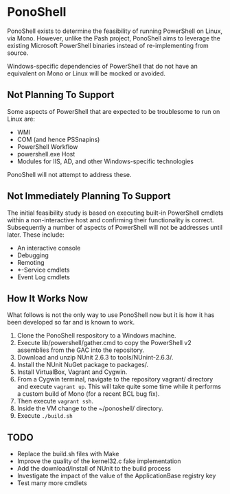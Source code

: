 PonoShell
=========

PonoShell exists to determine the feasibility of running PowerShell on Linux, via Mono. 
However, unlike the Pash project, PonoShell aims to leverage the existing 
Microsoft PowerShell binaries instead of re-implementing from source.

Windows-specific dependencies of PowerShell that do not have an equivalent
on Mono or Linux will be mocked or avoided.

Not Planning To Support
-----------------------

Some aspects of PowerShell that are expected to be troublesome to run on Linux are:

 * WMI
 * COM (and hence PSSnapins)
 * PowerShell Workflow
 * powershell.exe Host
 * Modules for IIS, AD, and other Windows-specific technologies

PonoShell will not attempt to address these.

Not Immediately Planning To Support
-----------------------------------

The initial feasibility study is based on executing built-in PowerShell cmdlets
within a non-interactive host and confirming their functionality is correct.
Subsequently a number of aspects of PowerShell will not be addresses until later.
These include:

 * An interactive console
 * Debugging
 * Remoting
 * *-Service cmdlets
 * Event Log cmdlets

How It Works Now
----------------

What follows is not the only way to use PonoShell now but it is how it has been
developed so far and is known to work.

 1. Clone the PonoShell respository to a Windows machine.
 1. Execute lib/powershell/gather.cmd to copy the PowerShell v2 assemblies from the GAC into the repository.
 1. Download and unzip NUnit 2.6.3 to tools/NUnint-2.6.3/.
 1. Install the NUnit NuGet package to packages/.
 1. Install VirtualBox, Vagrant and Cygwin.
 1. From a Cygwin terminal, navigate to the repository vagrant/ directory and execute `vagrant up`. This will take quite some time while it performs a custom build of Mono (for a recent BCL bug fix).
 1. Then execute `vagrant ssh`.
 1. Inside the VM change to the ~/ponoshell/ directory.
 1. Execute `./build.sh`

TODO
----

 * Replace the build.sh files with Make
 * Improve the quality of the kernel32.c fake implementation
 * Add the download/install of NUnit to the build process
 * Investigate the impact of the value of the ApplicationBase registry key
 * Test many more cmdlets
